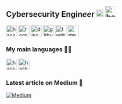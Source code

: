 ## **C***y***b***e***r**security Engin*ee*r <img src='https://discord.com/assets/c1a36c711f0ae0ab46c7dce06f63a723.svg' alt='hack the box' height='20'> <img src='https://cdn.discordapp.com/emojis/763871776820166696.png' alt='hack the box' height='30'>

[<img src='https://app.hackthebox.eu/images/logos/htb_ic2.svg' alt='hack the box' height='30'>](https://app.hackthebox.eu/profile/194774)
[<img src='https://www.root-me.org/IMG/siteon0.svg' alt='root me' height='30'>](https://www.root-me.org/Peter_Pan) [<img src='https://cdn.jsdelivr.net/npm/simple-icons@3.0.1/icons/discord.svg' alt='discord' height='30'>](https://discordapp.com/users/450960137381871636) [<img src='https://cdn.jsdelivr.net/npm/simple-icons@3.0.1/icons/github.svg' alt='github' height='30'>](https://github.com/PwnPeter)  [<img src='https://cdn.jsdelivr.net/npm/simple-icons@3.0.1/icons/twitter.svg' alt='twitter' height='30'>](https://twitter.com/PeterPwn_)  [<img src='https://cdn.jsdelivr.net/npm/simple-icons@3.0.1/icons/medium.svg' alt='medium' height='30'>](medium.com/@PeterPwn)  


### My main languages 🐱‍👤

<img src='https://upload.wikimedia.org/wikipedia/commons/c/c3/Python-logo-notext.svg' alt='hack the box' height='30'>  <img src='https://upload.wikimedia.org/wikipedia/commons/0/05/Go_Logo_Blue.svg' alt='hack the box' height='30'>



### Latest article on Medium 📌
[![Medium](https://github-readme-medium.vercel.app/?username=PeterPwn)](https://medium.com/@PeterPwn)





<!--
**PwnPeter/PwnPeter** is a ✨ _special_ ✨ repository because its `README.md` (this file) appears on your GitHub profile.
<img src='https://miro.medium.com/max/1132/1*Dkmqx1iM4P15wthwBWGCEQ.gif' alt='Gopher' >

### Some stats 📊

![GitHub stats](https://github-readme-stats.vercel.app/api?username=PwnPeter&show_icons=true&count_private=true)  

Here are some ideas to get you started:

- 🔭 I’m currently working on ...
- 🌱 I’m currently learning ...
- 👯 I’m looking to collaborate on ...
- 🤔 I’m looking for help with ...
- 💬 Ask me about ...
- 📫 How to reach me: ...
- 😄 Pronouns: ...
- ⚡ Fun fact: ...
-->
